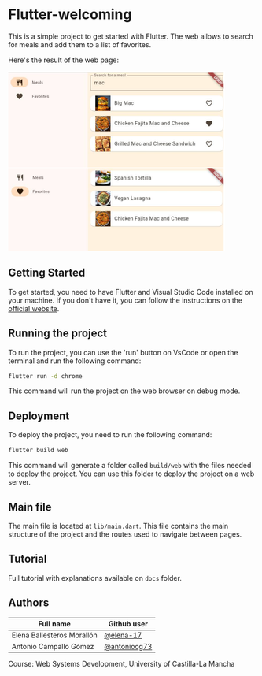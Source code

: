 # Flutter-welcoming

This is a simple project to get started with Flutter. The web allows to search for meals and add them to a list of favorites.

Here's the result of the web page:

![result](./.assets/web_result.png)

## Getting Started 
To get started, you need to have Flutter and Visual Studio Code installed on your machine. If you don't have it, you can follow the instructions on the [official website](https://flutter.dev/docs/get-started/install).


## Running the project 

To run the project, you can use the 'run' button on VsCode or open the terminal and run the following command:

```bash
flutter run -d chrome
```

This command will run the project on the web browser on debug mode.

## Deployment 

To deploy the project, you need to run the following command:

```bash
flutter build web
```

This command will generate a folder called `build/web` with the files needed to deploy the project. You can use this folder to deploy the project on a web server.

## Main file

The main file is located at `lib/main.dart`. This file contains the main structure of the project and the routes used to navigate between pages. 

## Tutorial

Full tutorial with explanations available on `docs` folder.

## Authors

| Full name                          | Github user                                              |
|------------------------------------|----------------------------------------------------------|
| Elena Ballesteros Morallón         | [@elena-17](https://github.com/elena-17)                 |
| Antonio Campallo Gómez             | [@antoniocg73](https://github.com/antoniocg73)           |

Course: Web Systems Development, University of Castilla-La Mancha

